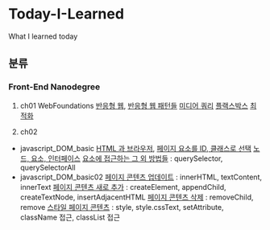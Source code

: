 # Today-I-Learned
What I learned today

## 분류
### Front-End Nanodegree
1. ch01 WebFoundations
[반응형 웹](https://github.com/chinsanchung/Today-I-Learned/blob/master/Front-End_Nanodegree/ch01_WebFoundations.md#responsive-web), [반응형 웹 패턴들](https://github.com/chinsanchung/Today-I-Learned/blob/master/Front-End_Nanodegree/ch01_WebFoundations.md#media-query)
[미디어 쿼리](https://github.com/chinsanchung/Today-I-Learned/blob/master/Front-End_Nanodegree/ch01_WebFoundations.md#media-query)
[플랙스박스](https://github.com/chinsanchung/Today-I-Learned/blob/master/Front-End_Nanodegree/ch01_WebFoundations.md#media-query)
[최적화](https://github.com/chinsanchung/Today-I-Learned/blob/master/Front-End_Nanodegree/ch01_WebFoundations.md#optimization-%EC%B5%9C%EC%A0%81%ED%99%94)

2. ch02
- javascript_DOM_basic
[HTML 과 브라우저](https://github.com/chinsanchung/Today-I-Learned/blob/master/Front-End_Nanodegree/ch02_JavaScript/JavaScript_DOM_basic.md#html%EA%B3%BC-%EB%B8%8C%EB%9D%BC%EC%9A%B0%EC%A0%80), [페이지 요소를 ID, 클래스로 선택](https://github.com/chinsanchung/Today-I-Learned/blob/master/Front-End_Nanodegree/ch02_JavaScript/JavaScript_DOM_basic.md#%ED%8E%98%EC%9D%B4%EC%A7%80-element-%EB%A5%BC-id-%EB%A1%9C-%EC%84%A0%ED%83%9D%ED%95%98%EA%B8%B0)
[노드, 요소, 인터페이스](https://github.com/chinsanchung/Today-I-Learned/blob/master/Front-End_Nanodegree/ch02_JavaScript/JavaScript_DOM_basic.md#%EB%85%B8%EB%93%9C-elements-%EC%9D%B8%ED%84%B0%ED%8E%98%EC%9D%B4%EC%8A%A4)
[요소에 접근하는 그 외 방법들](https://github.com/chinsanchung/Today-I-Learned/blob/master/Front-End_Nanodegree/ch02_JavaScript/JavaScript_DOM_basic.md#elements%EC%97%90-%EC%A0%91%EA%B7%BC%ED%95%98%EB%8A%94-%EA%B7%B8-%EC%99%B8%EC%9D%98-%EB%B0%A9%EB%B2%95) : querySelector, querySelectorAll
- javascript_DOM_basic02
[페이지 콘텐츠 업데이트](https://github.com/chinsanchung/Today-I-Learned/blob/master/Front-End_Nanodegree/ch02_JavaScript/JavaScript_DOM_basic02.md#%ED%8E%98%EC%9D%B4%EC%A7%80-%EC%BD%98%ED%85%90%EC%B8%A0-%EC%97%85%EB%8D%B0%EC%9D%B4%ED%8A%B8) : innerHTML, textContent, innerText
[페이지 콘텐츠 새로 추가](https://github.com/chinsanchung/Today-I-Learned/blob/master/Front-End_Nanodegree/ch02_JavaScript/JavaScript_DOM_basic02.md#%ED%8E%98%EC%9D%B4%EC%A7%80-%EC%BD%98%ED%85%90%EC%B8%A0-%EC%83%88%EB%A1%9C-%EC%B6%94%EA%B0%80%ED%95%98%EA%B8%B0) : createElement, appendChild, createTextNode, insertAdjacentHTML
[페이지 콘텐츠 삭제](https://github.com/chinsanchung/Today-I-Learned/blob/master/Front-End_Nanodegree/ch02_JavaScript/JavaScript_DOM_basic02.md#%ED%8E%98%EC%9D%B4%EC%A7%80-%EC%BD%98%ED%85%90%EC%B8%A0-%EC%82%AD%EC%A0%9C%ED%95%98%EA%B8%B0) : removeChild, remove
[스타일 페이지 콘텐츠](https://github.com/chinsanchung/Today-I-Learned/blob/master/Front-End_Nanodegree/ch02_JavaScript/JavaScript_DOM_basic02.md#%EC%8A%A4%ED%83%80%EC%9D%BC-%ED%8E%98%EC%9D%B4%EC%A7%80-%EC%BD%98%ED%85%90%EC%B8%A0) : style, style.cssText, setAttribute, className 접근, classList 접근
